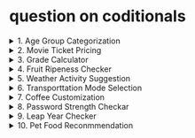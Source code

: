 
# question on coditionals
<details>
<summary>1. Age Group Categorization
</summary>
Classify a person's age group: Child (< 13),Teenager (13-19),Adult (20-59),Senior (60+).
</details>


<details>
<summary>2. Movie Ticket Pricing
</summary>
 Problem: Movie tickets are priced based on age:$12 for adults(18 and over), $8 for children.Everyone gets a $2 discount on Wednesday
</details>

<details>
<summary>3. Grade Calculator
</summary>
 Problem:  Assign a letter grade based on a student's scorce : A(90-100), B(80-89), C(70-79),D(60-69),F (Below 60).
</details>
<details>
<summary>4.  Fruit Ripeness Checker
</summary>
 Problem:  Determine if a fruit is ripe,overripe, or unripe based on its color.(e.g, Banana: Green-Unripe) 
</details>
<details>
<summary>5.  Weather Activity Suggestion
</summary>
 Problem: Suggest an activity based on the weather(e.g., Sunny- GO for a walk, Rainy - Read a book, Snowy-Build a snowman).
</details>
<details>
<summary>6. Transporttation Mode Selection
</summary>
 Problem: Choose a mode of transporttation based on the distance(e.g., <3km:Walk 3-15 km,:Bike,>15km:Car>).
</details>
<details>
<summary>7. Coffee Customization
</summary>
 Problem: Customize a coffee order:"Small", "Medium",or"Large" with an option for "EXtra shot" of espresso.
</details>
<details>
<summary>8.  Password Strength Checkar
</summary>
 Problem:  Check if a password is "Weak", "Medium",or"Strong", Criteria :< 6chars (Weak),6-10chars
 medium, >10 chars(strong)</details>
<details>
<summary>9. Leap Year Checker
</summary>
 Problem: Determine if a year is a loap year (Leap years are divisible by 4, but not by 100 unless also divisible by 400) .
</details>
<details>
<summary>10. Pet Food Reconmmendation 
</summary>
 Problem:  Reconmmendation a type of pet food based on the pet's spesies and age.(e.g., Dog :< 2 years-Puppy food,cat: 5>years -Senior cat food).
</details>
